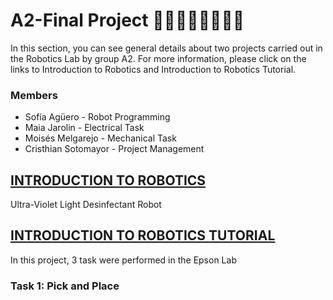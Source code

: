 # A2-Final Project 👩‍💻👩‍🔧👨‍💻👨‍🔧
In this section, you can see general details about two projects carried out in the Robotics Lab by group A2. For more information, 
please click on the links to Introduction to Robotics and Introduction to Robotics Tutorial.
### Members
- Sofía Agüero - Robot Programming
- Maia Jarolin - Electrical Task
- Moisés Melgarejo - Mechanical Task
- Cristhian Sotomayor - Project Management
## [INTRODUCTION TO ROBOTICS](Introduction%20to%20Robotics/)
Ultra-Violet Light Desinfectant Robot

## [INTRODUCTION TO ROBOTICS TUTORIAL](Introduction%20to%20Robotics%20Tutorial/)
In this project, 3 task were performed in the Epson Lab
### Task 1: Pick and Place


